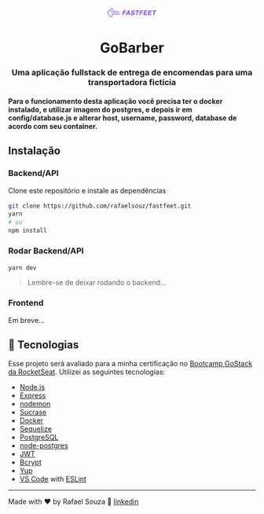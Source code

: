<h1 align="center"><img src="./images/logo.png" width="100"/></h1>
<h1 align="center"> GoBarber </h1>

<h3 align="center">Uma aplicação fullstack de entrega de encomendas para uma transportadora fictícia</h3>

<h4> Para o funcionamento desta aplicação você precisa ter o docker instalado, e utilizar imagem do postgres,
e depois ir em config/database.js e alterar host, username, password, database de acordo com seu container.
</h4>

## Instalação
### Backend/API
Clone este repositório e instale as dependências
```sh
git clone https://github.com/rafaelsouz/fastfeet.git
yarn
# ou
npm install
```
### Rodar Backend/API
```
yarn dev
```
> Lembre-se de deixar rodando o backend...

### Frontend

Em breve...

## :rocket: Tecnologias

Esse projeto será avaliado para a minha certificação no [Bootcamp GoStack da RocketSeat](https://rocketseat.com.br/bootcamp).
Utilizei as seguintes tecnologias:

-  [Node.js](https://nodejs.org/en/)
-  [Express](https://expressjs.com/)
-  [nodemon](https://nodemon.io/)
-  [Sucrase](https://github.com/alangpierce/sucrase)
-  [Docker](https://www.docker.com/docker-community)
-  [Sequelize](http://docs.sequelizejs.com/)
-  [PostgreSQL](https://www.postgresql.org/)
-  [node-postgres](https://www.npmjs.com/package/pg)
-  [JWT](https://jwt.io/)
-  [Bcrypt](https://www.npmjs.com/package/bcrypt)
-  [Yup](https://www.npmjs.com/package/yup)
-  [VS Code](https://code.visualstudio.com/) with [ESLint](https://eslint.org/)

---

Made with ♥ by Rafael Souza :wave: [linkedin](https://www.linkedin.com/in/rafaelsouz/)
